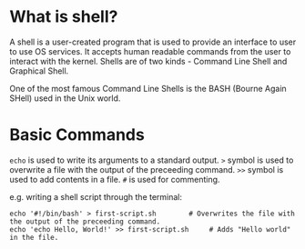 # What is shell?
A shell is a user-created program that is used to provide an interface to user to use OS services. It accepts human readable commands from the user to interact with the kernel. Shells are of two kinds - Command Line Shell and Graphical Shell. 

One of the most famous Command Line Shells is the BASH (Bourne Again SHell) used in the Unix world.

# Basic Commands

`echo` is used to write its arguments to a standard output.
`>` symbol is used to overwrite a file with the output of the preceeding command.
`>>` symbol is used to add contents in a file.
`#` is used for commenting.

e.g. writing a shell script through the terminal:
```
echo '#!/bin/bash' > first-script.sh        # Overwrites the file with the output of the preceeding command.
echo 'echo Hello, World!' >> first-script.sh     # Adds "Hello world" in the file.
```
